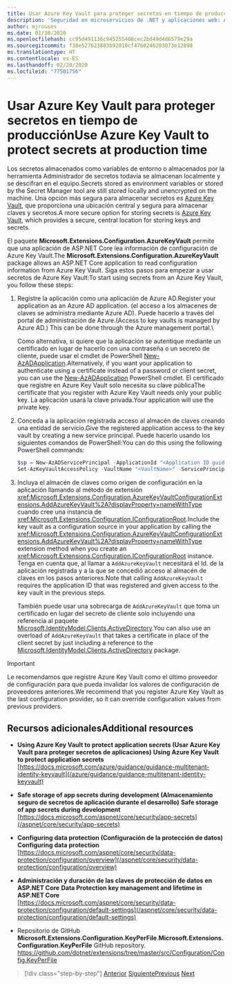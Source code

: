 ```yaml
---
title: Usar Azure Key Vault para proteger secretos en tiempo de producción
description: 'Seguridad en microservicios de .NET y aplicaciones web: Azure Key Vault es una forma excelente de gestionar secretos de aplicación controlados en su totalidad por administradores. Los administradores incluso pueden asignar y revocar valores de desarrollo sin necesidad de que los desarrolladores tengan que gestionarlos.'
author: mjrousos
ms.date: 01/30/2020
ms.openlocfilehash: cc95d491136c945255408cec2bd49d4d6579e29a
ms.sourcegitcommit: f38e527623883b92010cf4760246203073e12898
ms.translationtype: HT
ms.contentlocale: es-ES
ms.lasthandoff: 02/20/2020
ms.locfileid: "77501756"
---
```

# <a name="use-azure-key-vault-to-protect-secrets-at-production-time"></a><span data-ttu-id="d4901-104">Usar Azure Key Vault para proteger secretos en tiempo de producción</span><span class="sxs-lookup"><span data-stu-id="d4901-104">Use Azure Key Vault to protect secrets at production time</span></span>

<span data-ttu-id="d4901-105">Los secretos almacenados como variables de entorno o almacenados por la herramienta Administrador de secretos todavía se almacenan localmente y se descifran en el equipo.</span><span class="sxs-lookup"><span data-stu-id="d4901-105">Secrets stored as environment variables or stored by the Secret Manager tool are still stored locally and unencrypted on the machine.</span></span> <span data-ttu-id="d4901-106">Una opción más segura para almacenar secretos es [Azure Key Vault](https://azure.microsoft.com/services/key-vault/), que proporciona una ubicación central y segura para almacenar claves y secretos.</span><span class="sxs-lookup"><span data-stu-id="d4901-106">A more secure option for storing secrets is [Azure Key Vault](https://azure.microsoft.com/services/key-vault/), which provides a secure, central location for storing keys and secrets.</span></span>

<span data-ttu-id="d4901-107">El paquete **Microsoft.Extensions.Configuration.AzureKeyVault** permite que una aplicación de ASP.NET Core lea información de configuración de Azure Key Vault.</span><span class="sxs-lookup"><span data-stu-id="d4901-107">The **Microsoft.Extensions.Configuration.AzureKeyVault** package allows an ASP.NET Core application to read configuration information from Azure Key Vault.</span></span> <span data-ttu-id="d4901-108">Siga estos pasos para empezar a usar secretos de Azure Key Vault:</span><span class="sxs-lookup"><span data-stu-id="d4901-108">To start using secrets from an Azure Key Vault, you follow these steps:</span></span>

1. <span data-ttu-id="d4901-109">Registre la aplicación como una aplicación de Azure AD.</span><span class="sxs-lookup"><span data-stu-id="d4901-109">Register your application as an Azure AD application.</span></span> <span data-ttu-id="d4901-110">(el acceso a los almacenes de claves se administra mediante Azure AD). Puede hacerlo a través del portal de administración de Azure.</span><span class="sxs-lookup"><span data-stu-id="d4901-110">(Access to key vaults is managed by Azure AD.) This can be done through the Azure management portal.</span></span>\

   <span data-ttu-id="d4901-111">Como alternativa, si quiere que la aplicación se autentique mediante un certificado en lugar de hacerlo con una contraseña o un secreto de cliente, puede usar el cmdlet de PowerShell [New-AzADApplication](/powershell/module/az.resources/new-azadapplication).</span><span class="sxs-lookup"><span data-stu-id="d4901-111">Alternatively, if you want your application to authenticate using a certificate instead of a password or client secret, you can use the [New-AzADApplication](/powershell/module/az.resources/new-azadapplication) PowerShell cmdlet.</span></span> <span data-ttu-id="d4901-112">El certificado que registre en Azure Key Vault solo necesita su clave pública</span><span class="sxs-lookup"><span data-stu-id="d4901-112">The certificate that you register with Azure Key Vault needs only your public key.</span></span> <span data-ttu-id="d4901-113">La aplicación usará la clave privada.</span><span class="sxs-lookup"><span data-stu-id="d4901-113">Your application will use the private key.</span></span>

2. <span data-ttu-id="d4901-114">Conceda a la aplicación registrada acceso al almacén de claves creando una entidad de servicio.</span><span class="sxs-lookup"><span data-stu-id="d4901-114">Give the registered application access to the key vault by creating a new service principal.</span></span> <span data-ttu-id="d4901-115">Puede hacerlo usando los siguientes comandos de PowerShell:</span><span class="sxs-lookup"><span data-stu-id="d4901-115">You can do this using the following PowerShell commands:</span></span>

   ```powershell
   $sp = New-AzADServicePrincipal -ApplicationId "<Application ID guid>"
   Set-AzKeyVaultAccessPolicy -VaultName "<VaultName>" -ServicePrincipalName $sp.ServicePrincipalNames[0] -PermissionsToSecrets all -ResourceGroupName "<KeyVault Resource Group>"
   ```

3. <span data-ttu-id="d4901-116">Incluya el almacén de claves como origen de configuración en la aplicación llamando al método de extensión <xref:Microsoft.Extensions.Configuration.AzureKeyVaultConfigurationExtensions.AddAzureKeyVault%2A?displayProperty=nameWithType> cuando cree una instancia de <xref:Microsoft.Extensions.Configuration.IConfigurationRoot>.</span><span class="sxs-lookup"><span data-stu-id="d4901-116">Include the key vault as a configuration source in your application by calling the <xref:Microsoft.Extensions.Configuration.AzureKeyVaultConfigurationExtensions.AddAzureKeyVault%2A?displayProperty=nameWithType> extension method when you create an <xref:Microsoft.Extensions.Configuration.IConfigurationRoot> instance.</span></span> <span data-ttu-id="d4901-117">Tenga en cuenta que, al llamar a `AddAzureKeyVault` necesitará el Id. de la aplicación registrada y a la que se concedió acceso al almacén de claves en los pasos anteriores.</span><span class="sxs-lookup"><span data-stu-id="d4901-117">Note that calling `AddAzureKeyVault` requires the application ID that was registered and given access to the key vault in the previous steps.</span></span>

   <span data-ttu-id="d4901-118">También puede usar una sobrecarga de `AddAzureKeyVault` que toma un certificado en lugar del secreto de cliente solo incluyendo una referencia al paquete [Microsoft.IdentityModel.Clients.ActiveDirectory](https://www.nuget.org/packages/Microsoft.IdentityModel.Clients.ActiveDirectory).</span><span class="sxs-lookup"><span data-stu-id="d4901-118">You can also use an overload of `AddAzureKeyVault` that takes a certificate in place of the client secret by just including a reference to the [Microsoft.IdentityModel.Clients.ActiveDirectory](https://www.nuget.org/packages/Microsoft.IdentityModel.Clients.ActiveDirectory) package.</span></span>

> [!IMPORTANT]
> <span data-ttu-id="d4901-119">Le recomendamos que registre Azure Key Vault como el último proveedor de configuración para que pueda invalidar los valores de configuración de proveedores anteriores.</span><span class="sxs-lookup"><span data-stu-id="d4901-119">We recommend that you register Azure Key Vault as the last configuration provider, so it can override configuration values from previous providers.</span></span>

## <a name="additional-resources"></a><span data-ttu-id="d4901-120">Recursos adicionales</span><span class="sxs-lookup"><span data-stu-id="d4901-120">Additional resources</span></span>

- <span data-ttu-id="d4901-121">**Using Azure Key Vault to protect application secrets (Usar Azure Key Vault para proteger secretos de aplicaciones)**  </span><span class="sxs-lookup"><span data-stu-id="d4901-121">**Using Azure Key Vault to protect application secrets** </span></span>\
  [https://docs.microsoft.com/azure/guidance/guidance-multitenant-identity-keyvault](/azure/guidance/guidance-multitenant-identity-keyvault)

- <span data-ttu-id="d4901-122">**Safe storage of app secrets during development (Almacenamiento seguro de secretos de aplicación durante el desarrollo)**  </span><span class="sxs-lookup"><span data-stu-id="d4901-122">**Safe storage of app secrets during development** </span></span>\
  [https://docs.microsoft.com/aspnet/core/security/app-secrets](/aspnet/core/security/app-secrets)

- <span data-ttu-id="d4901-123">**Configuring data protection (Configuración de la protección de datos)**  </span><span class="sxs-lookup"><span data-stu-id="d4901-123">**Configuring data protection** </span></span>\
  [https://docs.microsoft.com/aspnet/core/security/data-protection/configuration/overview](/aspnet/core/security/data-protection/configuration/overview)

- <span data-ttu-id="d4901-124">**Administración y duración de las claves de protección de datos en ASP.NET Core** </span><span class="sxs-lookup"><span data-stu-id="d4901-124">**Data Protection key management and lifetime in ASP.NET Core** </span></span>\
  [https://docs.microsoft.com/aspnet/core/security/data-protection/configuration/default-settings](/aspnet/core/security/data-protection/configuration/default-settings)

- <span data-ttu-id="d4901-125">Repositorio de GitHub **Microsoft.Extensions.Configuration.KeyPerFile**.</span><span class="sxs-lookup"><span data-stu-id="d4901-125">**Microsoft.Extensions.Configuration.KeyPerFile** GitHub repository.</span></span> \
  <https://github.com/dotnet/extensions/tree/master/src/Configuration/Config.KeyPerFile>

>[!div class="step-by-step"]
><span data-ttu-id="d4901-126">[Anterior](developer-app-secrets-storage.md)
>[Siguiente](../key-takeaways.md)</span><span class="sxs-lookup"><span data-stu-id="d4901-126">[Previous](developer-app-secrets-storage.md)
[Next](../key-takeaways.md)</span></span>
